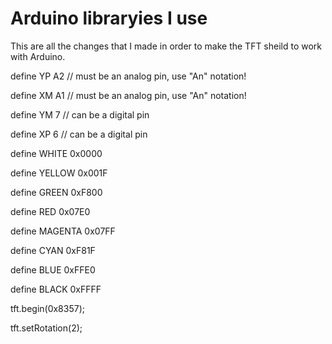 # Arduino libraryies I use
This are all the changes that I made in order to make the TFT sheild to work with Arduino.

define YP A2  // must be an analog pin, use "An" notation!

define XM A1  // must be an analog pin, use "An" notation!

define YM 7   // can be a digital pin

define XP 6   // can be a digital pin


define  WHITE   0x0000

define YELLOW    0x001F

define GREEN     0xF800

define RED   0x07E0

define MAGENTA    0x07FF

define CYAN 0xF81F

define BLUE  0xFFE0

define BLACK   0xFFFF


tft.begin(0x8357);

tft.setRotation(2);
